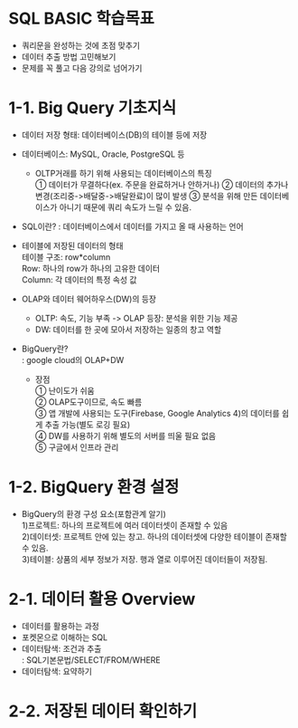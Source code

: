 # SQL BASIC 학습목표
* 쿼리문을 완성하는 것에 초점 맞추기
* 데이터 추출 방법 고민해보기
* 문제를 꼭 풀고 다음 강의로 넘어가기


# 1-1. Big Query 기초지식
* 데이터 저장 형태: 데이터베이스(DB)의 테이블 등에 저장

* 데이터베이스: MySQL, Oracle, PostgreSQL 등
   - OLTP거래를 하기 위해 사용되는 데이터베이스의 특징   
     ① 데이터가 무결하다(ex. 주문을 완료하거나 안하거나)
     ② 데이터의 추가나 변경(조리중->배달중->배달완료)이 많이 발생
     ③ 분석을 위해 만든 데이터베이스가 아니기 때문에 쿼리 속도가 느릴 수 있음.

* SQL이란?
 : 데이터베이스에서 데이터를 가지고 올 때 사용하는 언어

* 테이블에 저장된 데이터의 형태   
  테이블 구조: row*column   
  Row: 하나의 row가 하나의 고유한 데이터   
  Column: 각 데이터의 특정 속성 값

* OLAP와 데이터 웨어하우스(DW)의 등장
  - OLTP: 속도, 기능 부족 -> OLAP 등장: 분석을 위한 기능 제공   
  - DW: 데이터를 한 곳에 모아서 저장하는 일종의 창고 역할

* BigQuery란?   
 : google cloud의 OLAP+DW   
  - 장점   
  ① 난이도가 쉬움   
  ② OLAP도구이므로, 속도 빠름   
  ③ 앱 개발에 사용되는 도구(Firebase, Google Analytics 4)의 데이터를 쉽게 추출 가능(별도 로깅 필요)   
  ④ DW를 사용하기 위해 별도의 서버를 띄울 필요 없음   
  ⑤ 구글에서 인프라 관리

# 1-2. BigQuery 환경 설정
* BigQuery의 환경 구성 요소(포함관계 알기)   
 1)프로젝트: 하나의 프로젝트에 여러 데이터셋이 존재할 수 있음   
 2)데이터셋: 프로젝트 안에 있는 창고. 하나의 데이터셋에 다양한 테이블이 존재할 수 있음.   
 3)테이블: 상품의 세부 정보가 저장. 행과 열로 이루어진 데이터들이 저장됨.   

# 2-1. 데이터 활용 Overview
* 데이터를 활용하는 과정
* 포켓몬으로 이해하는 SQL
* 데이터탐색: 조건과 추출   
: SQL기본문법/SELECT/FROM/WHERE
* 데이터탐색: 요약하기

# 2-2. 저장된 데이터 확인하기